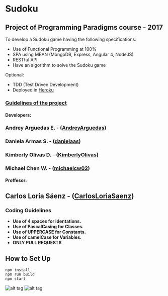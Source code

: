 # Sudoku
## Project of Programming Paradigms course - 2017

To develop a Sudoku game having the following specifications:
* Use of Functional Programming at 100%
* SPA using MEAN (MongoDB, Express, Angular 4, NodeJS)
* RESTful API
* Have an algorithm to solve the Sudoku game

Optional:
* TDD (Test Driven Development)
* Deployed in [Heroku](https://www.heroku.com/) 
### [Guidelines of the project](Sudoku_Spec_2017.pdf) 

#### Developers:

### Andrey Arguedas E. - ([AndreyArguedas](https://github.com/AndreyArguedas))
### Daniela Armas S. - ([danielaas](https://github.com/danielaas))
### Kimberly Olivas D. - ([KimberlyOlivas](https://github.com/KimberlyOlivas))
### Michael Chen W. - ([michaelcw02](https://github.com/michaelcw02))


#### Proffesor:

## Carlos Loría Sáenz - ([CarlosLoriaSaenz](https://github.com/CarlosLoriaSaenz))

### Coding Guidelines

* **Use of 4 spaces for identations.**
* **Use of PascalCasing for Classes.**
* **Use of UPPERCASE for Constants.**
* **Use of camelCase for Variables.**
* **ONLY PULL REQUESTS** 

## How to Set Up

    npm install 
    npm run build
    npm start

![alt tag](http://forthebadge.com/images/badges/built-with-love.svg) 
![alt tag](http://forthebadge.com/images/badges/built-by-developers.svg)
